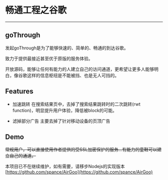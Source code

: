 # 畅通工程之谷歌

---

## goThrough

发起goThrough是为了能够快速的、简单的、畅通的到达谷歌。

致力于提供最接近甚至优于原版的服务体验。

开放源码，能够让任何有能力的人建立自己的访问通道，更希望让更多人能够明白，像谷歌这样的信息枢纽是不能被挡、也是无人可挡的。

## Features

- 加速跳转
在搜索结果页中，去掉了搜索结果跳转时的二次跳转(rwt function)，明显提升用户体验，降低被block的可能。

- 滤掉部分广告
主要去掉了针对移动设备的页顶广告

## Demo

~~常规用户，可以直接使用作者提供的受SSL加密保护的服务...有能力的童鞋可以建立自己的通道。~~

本项目已不在继续维护，如有需要，请移步Nodejs的实现版本[https://github.com/spance/AirGoo](https://github.com/spance/AirGoo)

